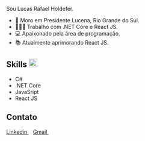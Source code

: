 Sou Lucas Rafael Holdefer.

- 📌 Moro em Presidente Lucena, Rio Grande do Sul.
- 👩🏻‍💻 Trabalho com .NET Core e React JS.
- 💻 Apaixonado pela área de programação.
- 📚 Atualmente aprimorando React JS.  


## Skills <img src = "https://media2.giphy.com/media/QssGEmpkyEOhBCb7e1/giphy.gif?cid=ecf05e47a0n3gi1bfqntqmob8g9aid1oyj2wr3ds3mg700bl&rid=giphy.gif" width = 22px>
  
- C#
- .NET Core
- JavaSript
- React JS


## Contato
<a href="https://www.linkedin.com/in/lucas-rafael-holdefer/" target="_blank">
  Linkedin
  </a>&nbsp;&nbsp;
 <a href="mailto:lucasholdefer2002@gmail.com">
  Gmail
  </a>&nbsp;&nbsp; 
